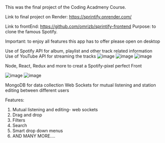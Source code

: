 This was the final project of the Coding Acadmeny Course.

Link to final project on Render:
https://sprintify.onrender.com/

Link to frontEnd: 
https://github.com/omrizb/sprintify-frontend
Purpose:  to clone the famous Spotify.

Important:  to enjoy all features this app has to offer please open on desktop

Use of Spotify API for album, playlist and other track related information
Use of YouTube API for streaming the tracks
![image](https://github.com/user-attachments/assets/4fff3359-0789-41b6-b496-92f8245851ac)
![image](https://github.com/user-attachments/assets/91e474f4-31d7-4d62-94b3-b9d95162c2fb)
![image](https://github.com/user-attachments/assets/d2a87e03-d9f1-46d7-b91f-f0b82d3be1d3)


Node, React, Redux and more to creat a Spotify-pixel perfect Front

![image](https://github.com/user-attachments/assets/f4080e4a-aced-4ebd-aa0f-dd1ff4d451f9)
![image](https://github.com/user-attachments/assets/457b894d-9345-4c31-b921-ea6aee58ded8)


MongoDB for data collection
Web Sockets for mutual listening and station editing between different users

Features:
1. Mutual listening and editing-  web sockets
2. Drag and drop
3. Filters
4. Search
5. Smart drop down menus
6. AND MANY MORE....


